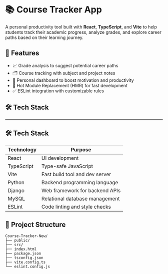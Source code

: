 # 📚 Course Tracker App

A personal productivity tool built with **React**, **TypeScript**, and **Vite** to help students track their academic progress, analyze grades, and explore career paths based on their learning journey.

## 🚀 Features

- 📈 Grade analysis to suggest potential career paths
- 🗂️ Course tracking with subject and project notes
- 🧠 Personal dashboard to boost motivation and productivity
- 🔄 Hot Module Replacement (HMR) for fast development
- ✅ ESLint integration with customizable rules

## 🛠️ Tech Stack

---

## 🛠️ Tech Stack

| Technology     | Purpose                        |
|----------------|--------------------------------|
| React          | UI development                 |
| TypeScript     | Type-safe JavaScript           |
| Vite           | Fast build tool and dev server |
| Python         | Backend programming language   |
| Django         | Web framework for backend APIs |
| MySQL          | Relational database management |
| ESLint         | Code linting and style checks  |


## 📁 Project Structure

```
Course-Tracker-New/
├── public/
├── src/
├── index.html
├── package.json
├── tsconfig.json
├── vite.config.ts
└── eslint.config.js
```


